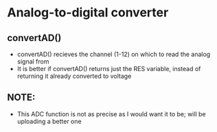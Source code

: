 # Analog-to-digital converter
## convertAD()
- convertAD() recieves the channel (1-12) on which to read the analog signal from
- It is better if convertAD() returns just the RES variable, instead of returning it already converted to voltage

## NOTE:
- This ADC function is not as precise as I would want it to be; will be uploading a better one 
  
